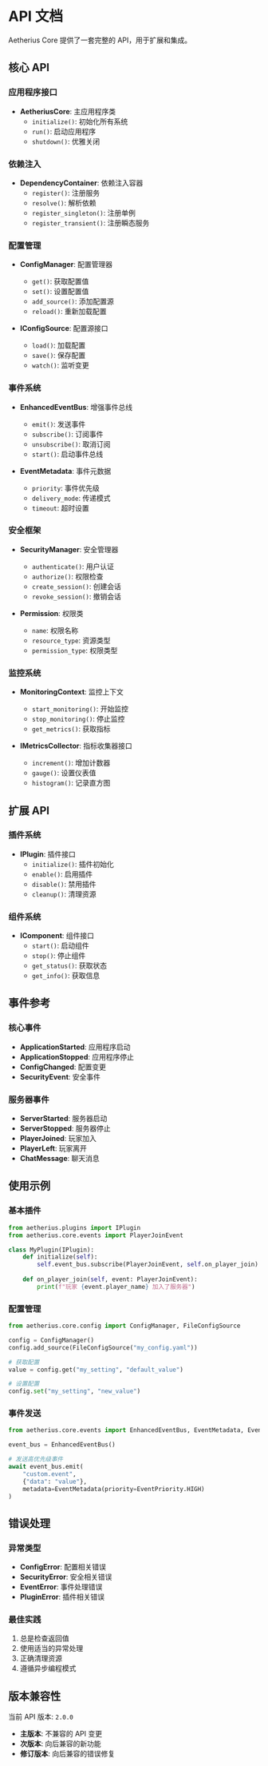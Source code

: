# API 文档

Aetherius Core 提供了一套完整的 API，用于扩展和集成。

## 核心 API

### 应用程序接口

- **AetheriusCore**: 主应用程序类
  - `initialize()`: 初始化所有系统
  - `run()`: 启动应用程序
  - `shutdown()`: 优雅关闭

### 依赖注入

- **DependencyContainer**: 依赖注入容器
  - `register()`: 注册服务
  - `resolve()`: 解析依赖
  - `register_singleton()`: 注册单例
  - `register_transient()`: 注册瞬态服务

### 配置管理

- **ConfigManager**: 配置管理器
  - `get()`: 获取配置值
  - `set()`: 设置配置值
  - `add_source()`: 添加配置源
  - `reload()`: 重新加载配置

- **IConfigSource**: 配置源接口
  - `load()`: 加载配置
  - `save()`: 保存配置
  - `watch()`: 监听变更

### 事件系统

- **EnhancedEventBus**: 增强事件总线
  - `emit()`: 发送事件
  - `subscribe()`: 订阅事件
  - `unsubscribe()`: 取消订阅
  - `start()`: 启动事件总线

- **EventMetadata**: 事件元数据
  - `priority`: 事件优先级
  - `delivery_mode`: 传递模式
  - `timeout`: 超时设置

### 安全框架

- **SecurityManager**: 安全管理器
  - `authenticate()`: 用户认证
  - `authorize()`: 权限检查
  - `create_session()`: 创建会话
  - `revoke_session()`: 撤销会话

- **Permission**: 权限类
  - `name`: 权限名称
  - `resource_type`: 资源类型
  - `permission_type`: 权限类型

### 监控系统

- **MonitoringContext**: 监控上下文
  - `start_monitoring()`: 开始监控
  - `stop_monitoring()`: 停止监控
  - `get_metrics()`: 获取指标

- **IMetricsCollector**: 指标收集器接口
  - `increment()`: 增加计数器
  - `gauge()`: 设置仪表值
  - `histogram()`: 记录直方图

## 扩展 API

### 插件系统

- **IPlugin**: 插件接口
  - `initialize()`: 插件初始化
  - `enable()`: 启用插件
  - `disable()`: 禁用插件
  - `cleanup()`: 清理资源

### 组件系统

- **IComponent**: 组件接口
  - `start()`: 启动组件
  - `stop()`: 停止组件
  - `get_status()`: 获取状态
  - `get_info()`: 获取信息

## 事件参考

### 核心事件

- **ApplicationStarted**: 应用程序启动
- **ApplicationStopped**: 应用程序停止
- **ConfigChanged**: 配置变更
- **SecurityEvent**: 安全事件

### 服务器事件

- **ServerStarted**: 服务器启动
- **ServerStopped**: 服务器停止
- **PlayerJoined**: 玩家加入
- **PlayerLeft**: 玩家离开
- **ChatMessage**: 聊天消息

## 使用示例

### 基本插件

```python
from aetherius.plugins import IPlugin
from aetherius.core.events import PlayerJoinEvent

class MyPlugin(IPlugin):
    def initialize(self):
        self.event_bus.subscribe(PlayerJoinEvent, self.on_player_join)
    
    def on_player_join(self, event: PlayerJoinEvent):
        print(f"玩家 {event.player_name} 加入了服务器")
```

### 配置管理

```python
from aetherius.core.config import ConfigManager, FileConfigSource

config = ConfigManager()
config.add_source(FileConfigSource("my_config.yaml"))

# 获取配置
value = config.get("my_setting", "default_value")

# 设置配置
config.set("my_setting", "new_value")
```

### 事件发送

```python
from aetherius.core.events import EnhancedEventBus, EventMetadata, EventPriority

event_bus = EnhancedEventBus()

# 发送高优先级事件
await event_bus.emit(
    "custom.event",
    {"data": "value"},
    metadata=EventMetadata(priority=EventPriority.HIGH)
)
```

## 错误处理

### 异常类型

- **ConfigError**: 配置相关错误
- **SecurityError**: 安全相关错误
- **EventError**: 事件处理错误
- **PluginError**: 插件相关错误

### 最佳实践

1. 总是检查返回值
2. 使用适当的异常处理
3. 正确清理资源
4. 遵循异步编程模式

## 版本兼容性

当前 API 版本: `2.0.0`

- **主版本**: 不兼容的 API 变更
- **次版本**: 向后兼容的新功能
- **修订版本**: 向后兼容的错误修复